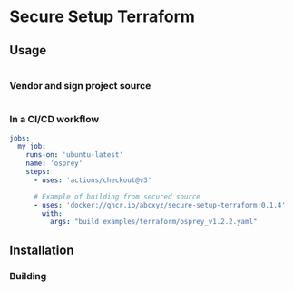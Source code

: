 # Secure Setup Terraform


## Usage


```yaml
```

### Vendor and sign project source

```sh

```

### In a CI/CD workflow

```yaml
jobs:
  my_job:
    runs-on: 'ubuntu-latest'
    name: 'osprey'
    steps:
      - uses: 'actions/checkout@v3'

      # Example of building from secured source
      - uses: 'docker://ghcr.io/abcxyz/secure-setup-terraform:0.1.4'
        with:
          args: "build examples/terraform/osprey_v1.2.2.yaml"
```

## Installation


### Building 

```sh
```
